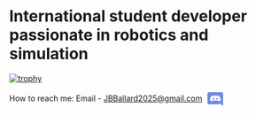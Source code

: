 <h1>International student developer passionate in robotics and simulation</h1>

[![trophy](https://github-profile-trophy.vercel.app/?username=ryo-ma&theme=onedark)](https://github.com/ryo-ma/github-profile-trophy)

How to reach me:
Email - JBBallard2025@gmail.com
<a href="https://discord.gg/prodcg" target="blank"><img align="center" src="https://raw.githubusercontent.com/teamedwardforever/Readme-Generator/71f25dd8b98329b168142a6b782a107b75eab178/svg/Social/discord.svg" alt="prodcg" height="30" width="40" /></a></p>
